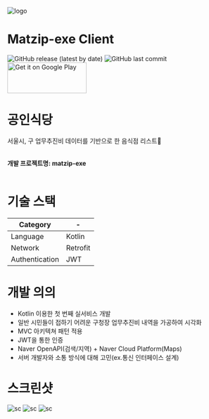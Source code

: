 ![logo](https://user-images.githubusercontent.com/37128456/98646823-4c1d4880-2377-11eb-8d24-a66b9207fe17.png)


# Matzip-exe Client
![GitHub release (latest by date)](https://img.shields.io/github/v/release/matzip-exe/Client)
![GitHub last commit](https://img.shields.io/github/last-commit/matzip-exe/Client)
<br>
<a href='https://play.google.com/store/apps/details?id=com.team_no_yes.matzip_exe'><img alt='Get it on Google Play' src='https://play.google.com/intl/en_us/badges/images/generic/en_badge_web_generic.png' height="70" width="180"/></a>

# 공인식당
서울시, 구 업무추진비 데이터를 기반으로 한 음식점 리스트🍱
<br><br>


**개발 프로젝트명: matzip-exe**
<br><br>

# 기술 스택

|Category| - |
| --- | --- |
|Language|Kotlin|
|Network|Retrofit|
|Authentication|JWT|


# 개발 의의
 * Kotlin 이용한 첫 번째 실서비스 개발
 * 일반 시민들이 접하기 어려운 구청장 업무추진비 내역을 가공하여 시각화
 * MVC 아키텍쳐 패턴 적용
 * JWT을 통한 인증
 * Naver OpenAPI(검색/지역) + Naver Cloud Platform(Maps)
 * 서버 개발자와 소통 방식에 대해 고민(ex.통신 인터페이스 설계)


# 스크린샷

![sc](https://lh3.googleusercontent.com/MKt5jujL8hj5nnkJUjLsliP9vYtyhuvQ9da-ybjMGSh20aX4oWdY1gEBB3dhcFPMf3A4=w720-h310-rw)
![sc](https://lh3.googleusercontent.com/FWoun1XCn3ywq_qwLIidXlel9cGbx4Gq3vNbonAB-Z7bvQIwA1b18TKn4UdIDbFixbI=w720-h310-rw)
![sc](https://lh3.googleusercontent.com/fTXLWBhgcbbwiugsj8XBS9_7rxL3Fk0xN1hhMi_MsNZUIFDrAd4TwS0_GuJfuSw4mQ=w720-h310-rw)
